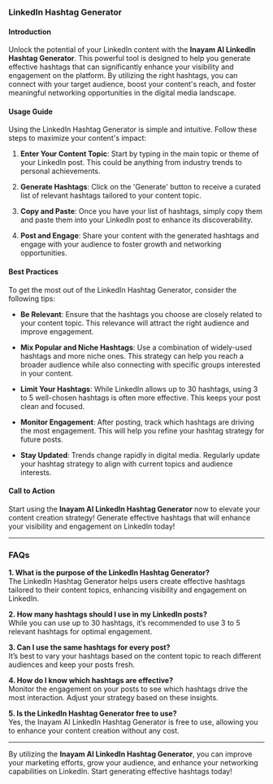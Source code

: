 ### LinkedIn Hashtag Generator

#### Introduction
Unlock the potential of your LinkedIn content with the **Inayam AI LinkedIn Hashtag Generator**. This powerful tool is designed to help you generate effective hashtags that can significantly enhance your visibility and engagement on the platform. By utilizing the right hashtags, you can connect with your target audience, boost your content's reach, and foster meaningful networking opportunities in the digital media landscape.

#### Usage Guide
Using the LinkedIn Hashtag Generator is simple and intuitive. Follow these steps to maximize your content's impact:

1. **Enter Your Content Topic**: Start by typing in the main topic or theme of your LinkedIn post. This could be anything from industry trends to personal achievements.
   
2. **Generate Hashtags**: Click on the 'Generate' button to receive a curated list of relevant hashtags tailored to your content topic.

3. **Copy and Paste**: Once you have your list of hashtags, simply copy them and paste them into your LinkedIn post to enhance its discoverability.

4. **Post and Engage**: Share your content with the generated hashtags and engage with your audience to foster growth and networking opportunities.

#### Best Practices
To get the most out of the LinkedIn Hashtag Generator, consider the following tips:

- **Be Relevant**: Ensure that the hashtags you choose are closely related to your content topic. This relevance will attract the right audience and improve engagement.
  
- **Mix Popular and Niche Hashtags**: Use a combination of widely-used hashtags and more niche ones. This strategy can help you reach a broader audience while also connecting with specific groups interested in your content.

- **Limit Your Hashtags**: While LinkedIn allows up to 30 hashtags, using 3 to 5 well-chosen hashtags is often more effective. This keeps your post clean and focused.

- **Monitor Engagement**: After posting, track which hashtags are driving the most engagement. This will help you refine your hashtag strategy for future posts.

- **Stay Updated**: Trends change rapidly in digital media. Regularly update your hashtag strategy to align with current topics and audience interests.

#### Call to Action
Start using the **Inayam AI LinkedIn Hashtag Generator** now to elevate your content creation strategy! Generate effective hashtags that will enhance your visibility and engagement on LinkedIn today!

---

### FAQs

**1. What is the purpose of the LinkedIn Hashtag Generator?**  
The LinkedIn Hashtag Generator helps users create effective hashtags tailored to their content topics, enhancing visibility and engagement on LinkedIn.

**2. How many hashtags should I use in my LinkedIn posts?**  
While you can use up to 30 hashtags, it’s recommended to use 3 to 5 relevant hashtags for optimal engagement.

**3. Can I use the same hashtags for every post?**  
It’s best to vary your hashtags based on the content topic to reach different audiences and keep your posts fresh.

**4. How do I know which hashtags are effective?**  
Monitor the engagement on your posts to see which hashtags drive the most interaction. Adjust your strategy based on these insights.

**5. Is the LinkedIn Hashtag Generator free to use?**  
Yes, the Inayam AI LinkedIn Hashtag Generator is free to use, allowing you to enhance your content creation without any cost.

---

By utilizing the **Inayam AI LinkedIn Hashtag Generator**, you can improve your marketing efforts, grow your audience, and enhance your networking capabilities on LinkedIn. Start generating effective hashtags today!